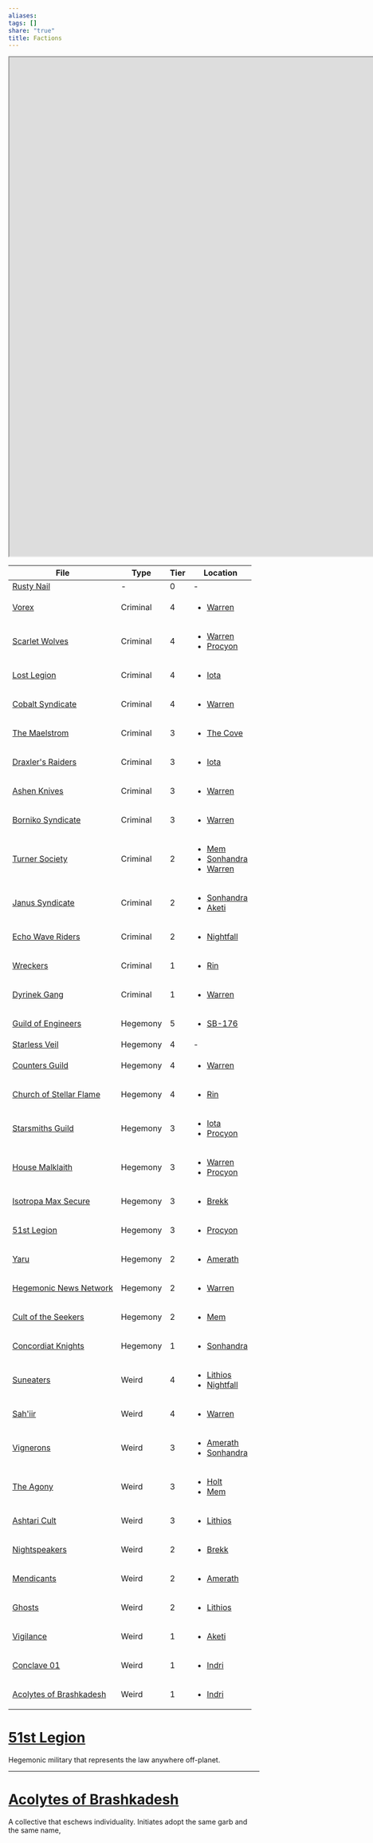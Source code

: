 ```yaml
---
aliases: 
tags: []
share: "true"
title: Factions
---
```


<iframe src="https://docs.google.com/spreadsheets/d/14KeUXYA6ppnNxd7BM4XapvXclCkykn9tfcB4piMNOY4/edit?usp=editing" width=1800 height=1000></iframe>

| File                                                             | Type     | Tier | Location                                                                                                                                     |
| ---------------------------------------------------------------- | -------- | ---- | -------------------------------------------------------------------------------------------------------------------------------------------- |
| [Rusty Nail](Rusty%20Nail.md)                           | \-       | 0    | \-                                                                                                                                           |
| [Vorex](./Vorex.md)                                     | Criminal | 4    | <ul><li>[Warren](Procyon/Rin/Warren.md.md)</li></ul>                                                                                         |
| [Scarlet Wolves](./Scarlet%20Wolves.md)                   | Criminal | 4    | <ul><li>[Warren](Procyon/Rin/Warren.md.md)</li><li>[Procyon](Procyon/Procyon.md.md)</li></ul>                                                |
| [Lost Legion](./Lost%20Legion.md)                         | Criminal | 4    | <ul><li>[Iota](Procyon/Iota/Iota.md.md)</li></ul>                                                                                            |
| [Cobalt Syndicate](./Cobalt%20Syndicate.md)               | Criminal | 4    | <ul><li>[Warren](Procyon/Rin/Warren.md.md)</li></ul>                                                                                         |
| [The Maelstrom](./The%20Maelstrom.md)                     | Criminal | 3    | <ul><li>[The Cove](Procyon/Rin/The%20Cove.md.md)</li></ul>                                                                                     |
| [Draxler's Raiders](./Draxler's%20Raiders.md)             | Criminal | 3    | <ul><li>[Iota](Procyon/Iota/Iota.md.md)</li></ul>                                                                                            |
| [Ashen Knives](./Ashen%20Knives.md)                       | Criminal | 3    | <ul><li>[Warren](Procyon/Rin/Warren.md.md)</li></ul>                                                                                         |
| [Borniko Syndicate](./Borniko%20Syndicate.md)             | Criminal | 3    | <ul><li>[Warren](Procyon/Rin/Warren.md.md)</li></ul>                                                                                         |
| [Turner Society](./Turner%20Society.md)                   | Criminal | 2    | <ul><li>[Mem](Procyon/Holt/Mem.md.md)</li><li>[Sonhandra](Procyon/Holt/Sonhandra.md.md)</li><li>[Warren](Procyon/Rin/Warren.md.md)</li></ul> |
| [Janus Syndicate](./Janus%20Syndicate.md)                 | Criminal | 2    | <ul><li>[Sonhandra](Procyon/Holt/Sonhandra.md.md)</li><li>[Aketi](Procyon/Brekk/Aketi.md.md)</li></ul>                                       |
| [Echo Wave Riders](./Echo%20Wave%20Riders.md)               | Criminal | 2    | <ul><li>[Nightfall](Procyon/Brekk/Nightfall.md.md)</li></ul>                                                                                 |
| [Wreckers](./Wreckers.md)                               | Criminal | 1    | <ul><li>[Rin](Procyon/Rin/Rin.md.md)</li></ul>                                                                                               |
| [Dyrinek Gang](./Dyrinek%20Gang.md)                       | Criminal | 1    | <ul><li>[Warren](Procyon/Rin/Warren.md.md)</li></ul>                                                                                         |
| [Guild of Engineers](./Guild%20of%20Engineers.md)           | Hegemony | 5    | <ul><li>[SB-176](Procyon/Rin/SB-176.md.md)</li></ul>                                                                                         |
| [Starless Veil](./Starless%20Veil.md)                     | Hegemony | 4    | \-                                                                                                                                           |
| [Counters Guild](./Counters%20Guild.md)                   | Hegemony | 4    | <ul><li>[Warren](Procyon/Rin/Warren.md.md)</li></ul>                                                                                         |
| [Church of Stellar Flame](./Church%20of%20Stellar%20Flame.md) | Hegemony | 4    | <ul><li>[Rin](Procyon/Rin/Rin.md.md)</li></ul>                                                                                               |
| [Starsmiths Guild](./Starsmiths%20Guild.md)               | Hegemony | 3    | <ul><li>[Iota](Procyon/Iota/Iota.md.md)</li><li>[Procyon](Procyon/Procyon.md.md)</li></ul>                                                   |
| [House Malklaith](./House%20Malklaith.md)                 | Hegemony | 3    | <ul><li>[Warren](Procyon/Rin/Warren.md.md)</li><li>[Procyon](Procyon/Procyon.md.md)</li></ul>                                                |
| [Isotropa Max Secure](./Isotropa%20Max%20Secure.md)         | Hegemony | 3    | <ul><li>[Brekk](Procyon/Brekk/Brekk.md.md)</li></ul>                                                                                         |
| [51st Legion](./51st%20Legion.md)                         | Hegemony | 3    | <ul><li>[Procyon](Procyon/Procyon.md.md)</li></ul>                                                                                           |
| [Yaru](./Yaru.md)                                       | Hegemony | 2    | <ul><li>[Amerath](Procyon/Iota/Amerath.md.md)</li></ul>                                                                                      |
| [Hegemonic News Network](./Hegemonic%20News%20Network.md)   | Hegemony | 2    | <ul><li>[Warren](Procyon/Rin/Warren.md.md)</li></ul>                                                                                         |
| [Cult of the Seekers](./Cult%20of%20the%20Seekers.md)         | Hegemony | 2    | <ul><li>[Mem](Procyon/Holt/Mem.md.md)</li></ul>                                                                                              |
| [Concordiat Knights](./Concordiat%20Knights.md)           | Hegemony | 1    | <ul><li>[Sonhandra](Procyon/Holt/Sonhandra.md.md)</li></ul>                                                                                  |
| [Suneaters](./Suneaters.md)                             | Weird    | 4    | <ul><li>[Lithios](Procyon/Iota/Lithios.md.md)</li><li>[Nightfall](Procyon/Brekk/Nightfall.md.md)</li></ul>                                   |
| [Sah'iir](./Sah'iir.md)                                 | Weird    | 4    | <ul><li>[Warren](Procyon/Rin/Warren.md.md)</li></ul>                                                                                         |
| [Vignerons](./Vignerons.md)                             | Weird    | 3    | <ul><li>[Amerath](Procyon/Iota/Amerath.md.md)</li><li>[Sonhandra](Procyon/Holt/Sonhandra.md.md)</li></ul>                                    |
| [The Agony](./The%20Agony.md)                             | Weird    | 3    | <ul><li>[Holt](Procyon/Holt/Holt.md.md)</li><li>[Mem](Procyon/Holt/Mem.md.md)</li></ul>                                                      |
| [Ashtari Cult](./Ashtari%20Cult.md)                       | Weird    | 3    | <ul><li>[Lithios](Procyon/Iota/Lithios.md.md)</li></ul>                                                                                      |
| [Nightspeakers](./Nightspeakers.md)                     | Weird    | 2    | <ul><li>[Brekk](Procyon/Brekk/Brekk.md.md)</li></ul>                                                                                         |
| [Mendicants](./Mendicants.md)                           | Weird    | 2    | <ul><li>[Amerath](Procyon/Iota/Amerath.md.md)</li></ul>                                                                                      |
| [Ghosts](./Ghosts.md)                                   | Weird    | 2    | <ul><li>[Lithios](Procyon/Iota/Lithios.md.md)</li></ul>                                                                                      |
| [Vigilance](./Vigilance.md)                             | Weird    | 1    | <ul><li>[Aketi](Procyon/Brekk/Aketi.md.md)</li></ul>                                                                                         |
| [Conclave 01](./Conclave%2001.md)                         | Weird    | 1    | <ul><li>[Indri](Procyon/Iota/Indri.md.md)</li></ul>                                                                                          |
| [Acolytes of Brashkadesh](./Acolytes%20of%20Brashkadesh.md) | Weird    | 1    | <ul><li>[Indri](Procyon/Iota/Indri.md.md)</li></ul>                                                                                          |



# [51st Legion](./51st%20Legion.md)

Hegemonic military that represents the law anywhere off-planet.

---

# [Acolytes of Brashkadesh](./Acolytes%20of%20Brashkadesh.md)

A collective that eschews individuality. Initiates adopt the same garb and the same name, 
